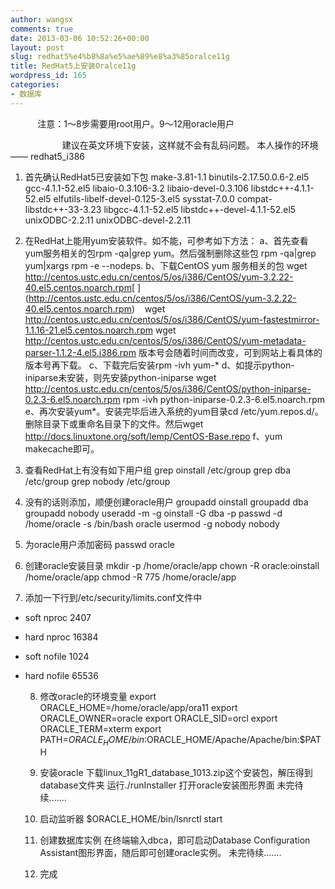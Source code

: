```yaml
---
author: wangsx
comments: true
date: 2013-03-06 10:52:26+00:00
layout: post
slug: redhat5%e4%b8%8a%e5%ae%89%e8%a3%85oralce11g
title: RedHat5上安装Oralce11g
wordpress_id: 165
categories:
- 数据库
---
```


           注意：1～8步需要用root用户。9～12用oracle用户




                     建议在英文环境下安装，这样就不会有乱码问题。
本人操作的环境—— redhat5_i386





	
  1. 首先确认RedHat5已安装如下包
make-3.81-1.1
binutils-2.17.50.0.6-2.el5
gcc-4.1.1-52.el5
libaio-0.3.106-3.2
libaio-devel-0.3.106
libstdc++-4.1.1-52.el5
elfutils-libelf-devel-0.125-3.el5
sysstat-7.0.0
compat-libstdc++-33-3.23
libgcc-4.1.1-52.el5
libstdc++-devel-4.1.1-52.el5
unixODBC-2.2.11
unixODBC-devel-2.2.11

	
  2. 在RedHat上能用yum安装软件。如不能，可参考如下方法：
a、首先查看yum服务相关的包rpm -qa|grep yum。然后强制删除这些包
rpm -qa|grep yum|xargs rpm -e --nodeps.
b、下载CentOS yum 服务相关的包
wget http://centos.ustc.edu.cn/centos/5/os/i386/CentOS/yum-3.2.22-40.el5.centos.noarch.rpm[
](http://centos.ustc.edu.cn/centos/5/os/i386/CentOS/yum-3.2.22-40.el5.centos.noarch.rpm)    wget http://centos.ustc.edu.cn/centos/5/os/i386/CentOS/yum-fastestmirror-1.1.16-21.el5.centos.noarch.rpm
wget http://centos.ustc.edu.cn/centos/5/os/i386/CentOS/yum-metadata-parser-1.1.2-4.el5.i386.rpm
版本号会随着时间而改变，可到网站上看具体的版本号再下载。
c、下载完后安装rpm -ivh yum-*
d、如提示python-iniparse未安装，则先安装python-iniparse
wget http://centos.ustc.edu.cn/centos/5/os/i386/CentOS/python-iniparse-0.2.3-6.el5.noarch.rpm
rpm -ivh python-iniparse-0.2.3-6.el5.noarch.rpm
e、再次安装yum*。安装完毕后进入系统的yum目录cd /etc/yum.repos.d/。删除目录下或重命名目录下的文件。然后wget http://docs.linuxtone.org/soft/lemp/CentOS-Base.repo
f、yum makecache即可。

	
  3. 查看RedHat上有没有如下用户组
grep oinstall /etc/group
grep dba /etc/group
grep nobody /etc/group

	
  4. 没有的话则添加，顺便创建oracle用户
groupadd oinstall
groupadd dba
groupadd nobody
useradd -m -g oinstall -G dba -p passwd -d /home/oracle -s /bin/bash oracle
usermod -g nobody nobody

	
  5. 为oracle用户添加密码
passwd oracle

	
  6. 创建oracle安装目录
mkdir -p /home/oracle/app
chown -R oracle:oinstall /home/oracle/app
chmod -R 775 /home/oracle/app

	
  7. 添加一下行到/etc/security/limits.conf文件中
* soft nproc 2407
* hard nproc 16384
* soft nofile 1024
* hard nofile 65536

	
  8. 修改oracle的环境变量
export ORACLE_HOME=/home/oracle/app/ora11
export ORACLE_OWNER=oracle
export ORACLE_SID=orcl
export ORACLE_TERM=xterm
export PATH=$ORACLE_HOME/bin:$ORACLE_HOME/Apache/Apache/bin:$PATH

	
  9. 安装oracle
下载linux_11gR1_database_1013.zip这个安装包，解压得到database文件夹
运行./runInstaller
打开oracle安装图形界面
未完待续.......

	
  10. 启动监听器
$ORACLE_HOME/bin/lsnrctl start

	
  11. 创建数据库实例
在终端输入dbca，即可启动Database Configuration Assistant图形界面，随后即可创建oracle实例。
未完待续.......

	
  12. 完成


